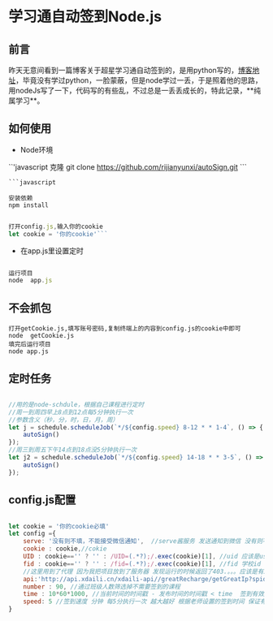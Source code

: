 # 学习通自动签到Node.js

## 前言

昨天无意间看到一篇博客关于超星学习通自动签到的，是用python写的，[博客地址]('https://blog.csdn.net/weixin_43560272/article/details/104832461')，毕竟没有学过python，一脸蒙蔽，但是node学过一丢，于是照着他的思路，用nodeJs写了一下，代码写的有些乱，不过总是一丢丢成长的，特此记录，**纯属学习**。

## 如何使用

* Node环境  

``'javascript
克隆
git clone <https://github.com/rijianyunxi/autoSign.git>  ```  

```
```javascript

安装依赖
npm install

```  

```javascript

打开config.js,输入你的cookie
let cookie = '你的cookie'```  

```

* 在app.js里设置定时

```javascript

运行项目
node  app.js

```

## 不会抓包

```
打开getCookie.js,填写账号密码,复制终端上的内容到config.js的cookie中即可
node  getCookie.js
填完后运行项目
node app.js

```

## 定时任务

```javascript

//用的是node-schdule，根据自己课程进行定时
//周一到周四早上8点到12点每5分钟执行一次 
//参数含义（秒，分，时，日，月，周）
let j = schedule.scheduleJob(`*/${config.speed} 8-12 * * 1-4`, () => {
    autoSign()
});
//周三到周五下午14点到18点没5分钟执行一次
let j2 = schedule.scheduleJob(`*/${config.speed} 14-18 * * 3-5`, () => {
    autoSign()
});

```

## config.js配置

```javascript

let cookie = '你的cookie必填'
let config ={
    serve: '没有则不填，不能接受微信通知',  //serve酱服务 发送通知到微信 没有则不填 http://sc.ftqq.com/3.version
    cookie : cookie,//cokie
    UID : cookie=='' ? '' : /UID=(.*?);/.exec(cookie)[1], //uid 应该是userID
    fid : cookie=='' ? '' : /fid=(.*?);/.exec(cookie)[1], //fid 学校id
    //这里用到了代理 因为我把项目放到了服务器 发现运行的时候返回了403.。。。应该是有ip识别ip机制吧 只有一个请求被返回403 所以代理一下 本地运行则没事，接口就给嫖吧
    api:'http://api.xdaili.cn/xdaili-api//greatRecharge/getGreatIp?spiderId=a425b9cce46b4fcd9732fe5d6ecf2fa4&orderno=YZ20181046667n7qACJ&returnType=1&count=1',
    number : 90, //通过班级人数筛选掉不需要签到的课程 
    time : 10*60*1000, //当前时间的时间戳 - 发布时间的时间戳 < time  签到有效期 不需要修改,貌似这个参数根本没用 无视
    speed: 5 //签到速度 分钟 每5分执行一次 越大越好 根据老师设置的签到时间 保证有效期内能运行两次 比如·10分钟有效期则 speed必须小于10  
}

```

<!-- ### 获取课程接口 配合cookie post 请求

http://mooc1-api.chaoxing.com/mycourse

  
####  图形验证码接口
http://passport2.chaoxing.com/num/code?1586256648608

#### 登陆接口参数 numcode 为验证码
http://passport2.chaoxing.com/login?refer=http%3A%2F%2Fmooc1-api.chaoxing.com%2Fmycourse

refer_0x001=http%253A%252F%252Fmooc1-api.chaoxing.com%252Fmycourse&pid=-1&pidName=&fid=145&fidName=%E8%B6%85%E6%98%9F%E6%85%95%E8%AF%BE&allowJoin=0&isCheckNumCode=1&f=0&productid=&t=true&uname=15236775230&password=Yml1Yml1bC4%3D&numcode=2424&verCode=

#### 下发短信验证码接口

http://passport2.chaoxing.com/num/phonecode?phone=xxxxxxxx&needcode=false  GET

header必须refer 'Referer','http://passport2.chaoxing.com/wlogin?refer=http%3A%2F%2Fpay.chaoxing.com%2Findex.aspx'

#### 短信登陆接口

http://passport2.chaoxing.com/mylogin  POST  
参数 
msg: xxxxxx //手机号
vercode: xxxx //短信验证码

headers

Accept: application/json, text/javascript, */*; q=0.01
Accept-Encoding: gzip, deflate
Accept-Language: zh-CN,zh;q=0.9,en;q=0.8
Connection: keep-alive
Content-Length: 28
Content-Type: application/x-www-form-urlencoded; charset=UTF-8
Cookie: JSESSIONID=7C601C7A32A5DE3C9BABD2E2F38FD581; route=b2eda164bddd148142a54809ef404926
Host: passport2.chaoxing.com
Origin: http://passport2.chaoxing.com
Referer: http://passport2.chaoxing.com/wlogin?refer=http%3A%2F%2Fpay.chaoxing.com%2Findex.aspx
User-Agent: Mozilla/5.0 (Macintosh; Intel Mac OS X 10_15_4) AppleWebKit/537.36 (KHTML, like Gecko) Chrome/80.0.3987.163 Safari/537.36
X-Requested-With: XMLHttpRequest

  
## 万能签到链接

https://mobilelearn.chaoxing.com/widget/sign/pcStuSignController/preSign?activeId= xxx &classId= xxxx &fid= xxxxx &courseId=  xxxxx； -->

